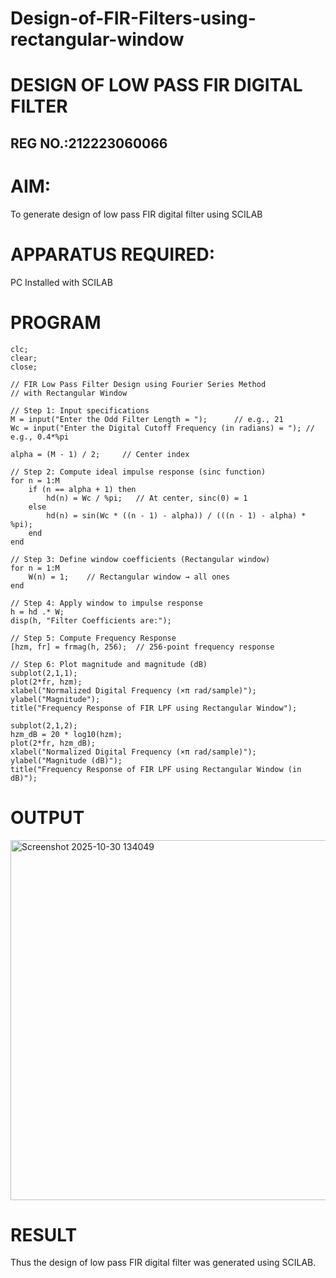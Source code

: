# Design-of-FIR-Filters-using-rectangular-window
#          DESIGN OF LOW PASS FIR DIGITAL FILTER 

## REG NO.:212223060066

# AIM: 
          
  To generate design of low pass FIR digital filter using SCILAB 

# APPARATUS REQUIRED: 

  PC Installed with SCILAB 

# PROGRAM 
```
clc;
clear;
close;

// FIR Low Pass Filter Design using Fourier Series Method
// with Rectangular Window

// Step 1: Input specifications
M = input("Enter the Odd Filter Length = ");      // e.g., 21
Wc = input("Enter the Digital Cutoff Frequency (in radians) = "); // e.g., 0.4*%pi

alpha = (M - 1) / 2;     // Center index

// Step 2: Compute ideal impulse response (sinc function)
for n = 1:M
    if (n == alpha + 1) then
        hd(n) = Wc / %pi;   // At center, sinc(0) = 1
    else
        hd(n) = sin(Wc * ((n - 1) - alpha)) / (((n - 1) - alpha) * %pi);
    end
end

// Step 3: Define window coefficients (Rectangular window)
for n = 1:M
    W(n) = 1;    // Rectangular window → all ones
end

// Step 4: Apply window to impulse response
h = hd .* W;
disp(h, "Filter Coefficients are:");

// Step 5: Compute Frequency Response
[hzm, fr] = frmag(h, 256);  // 256-point frequency response

// Step 6: Plot magnitude and magnitude (dB)
subplot(2,1,1);
plot(2*fr, hzm);
xlabel("Normalized Digital Frequency (×π rad/sample)");
ylabel("Magnitude");
title("Frequency Response of FIR LPF using Rectangular Window");

subplot(2,1,2);
hzm_dB = 20 * log10(hzm);
plot(2*fr, hzm_dB);
xlabel("Normalized Digital Frequency (×π rad/sample)");
ylabel("Magnitude (dB)");
title("Frequency Response of FIR LPF using Rectangular Window (in dB)");

```

# OUTPUT
<img width="764" height="576" alt="Screenshot 2025-10-30 134049" src="https://github.com/user-attachments/assets/8b33cd5b-7e66-497c-a290-9cbbc214ee43" />


# RESULT
Thus the design of low pass FIR digital filter was generated using SCILAB.
